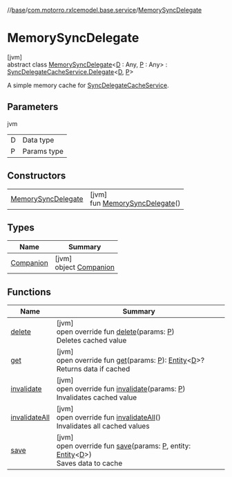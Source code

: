 //[base](../../../index.md)/[com.motorro.rxlcemodel.base.service](../index.md)/[MemorySyncDelegate](index.md)

# MemorySyncDelegate

[jvm]\
abstract class [MemorySyncDelegate](index.md)&lt;[D](index.md) : Any, [P](index.md) : Any&gt; : [SyncDelegateCacheService.Delegate](../-sync-delegate-cache-service/-delegate/index.md)&lt;[D](index.md), [P](index.md)&gt; 

A simple memory cache for [SyncDelegateCacheService](../-sync-delegate-cache-service/index.md).

## Parameters

jvm

| | |
|---|---|
| D | Data type |
| P | Params type |

## Constructors

| | |
|---|---|
| [MemorySyncDelegate](-memory-sync-delegate.md) | [jvm]<br>fun [MemorySyncDelegate](-memory-sync-delegate.md)() |

## Types

| Name | Summary |
|---|---|
| [Companion](-companion/index.md) | [jvm]<br>object [Companion](-companion/index.md) |

## Functions

| Name | Summary |
|---|---|
| [delete](delete.md) | [jvm]<br>open override fun [delete](delete.md)(params: [P](index.md))<br>Deletes cached value |
| [get](get.md) | [jvm]<br>open override fun [get](get.md)(params: [P](index.md)): [Entity](../../com.motorro.rxlcemodel.base.entity/-entity/index.md)&lt;[D](index.md)&gt;?<br>Returns data if cached |
| [invalidate](invalidate.md) | [jvm]<br>open override fun [invalidate](invalidate.md)(params: [P](index.md))<br>Invalidates cached value |
| [invalidateAll](invalidate-all.md) | [jvm]<br>open override fun [invalidateAll](invalidate-all.md)()<br>Invalidates all cached values |
| [save](save.md) | [jvm]<br>open override fun [save](save.md)(params: [P](index.md), entity: [Entity](../../com.motorro.rxlcemodel.base.entity/-entity/index.md)&lt;[D](index.md)&gt;)<br>Saves data to cache |

